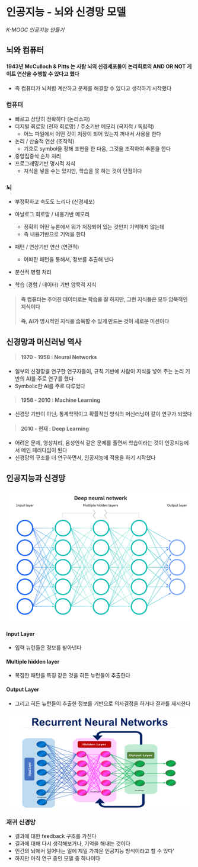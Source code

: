 # 인공지능 - 뇌와 신경망 모델

*K-MOOC 인공지능 만들기*



## 뇌와 컴퓨터

#### 1943년 McCulloch & Pitts 는 사람 뇌의 신경세포들이 논리회로의 AND OR NOT 게이트 연산을 수행할 수 있다고 했다

- 즉 컴퓨터가 뇌처럼 계산하고 문제를 해결할 수 있다고 생각하기 시작했다



### 컴퓨터

- 빠르고 상당히 정확하다 (논리소자)
- 디지털 회로망 (전자 회로망) / 주소기반 메모리 (국지적 / 독립적)
  - 어느 파일에서 어떤 것이 저장이 되어 있는지 꺼내서 사용을 한다
- 논리 / 산술적 연산 (조작적)
  - 기호로 symbol을 정해 표현을 한 다음, 그것을 조작하여 추론을 한다
- 중앙집중식 순차 처리
- 프로그래밍기반 명시적 지식
  - 지식을 넣을 수는 있지만, 학습을 못 하는 것이 단점이다



### 뇌

- 부정확하고 속도도 느리다 (신경세포)

- 아날로그 회로망 / 내용기반 메모리

  - 정확히 어떤 뉴론에서 뭐가 저장되어 있는 것인지 기억하지 않는데
  - 즉 내용기반으로 기억을 한다

- 패턴 / 연상기반 연산 (연관적)

  - 어떠한 패턴을 통해서, 정보를 추출해 낸다

- 분산적 병렬 처리

- 학습 (경험 / 데이터) 기반 암묵적 지식




> #### 즉 컴퓨터는 주어진 데이터로는 학습을 잘 하지만, 그런 지식들은 모두 암묵적인 지식이다
>
> #### 즉, AI가 명시적인 지식을 습득할 수 있게 만드는 것이 새로운 미션이다



## 신경망과 머신러닝 역사

> #### 1970 - 1958 : Neural Networks

- 일부의 신경망을 연구한 연구자들이, 규칙 기반에 사람이 지식을 넣어 주는 논리 기반의 AI를 주로 연구를 했다
- Symbolic한 AI를 주로 다루었다



> #### 1958 - 2010 : Machine Learning

- 신경망 기반이 아닌, 통계학적이고 확률적인 방식의 머신러닝이 같이 연구가 되었다



> #### 2010 - 현재 : Deep Learning

- 어려운 문제, 영상처리, 음성인식 같은 문제를 풀면서 학습이라는 것이 인공지능에서 메인 페러다임이 된다
- 신경망의 구조를 더 연구하면서, 인공지능에 적용을 하기 시작했다



## 인공지능과 신경망

<img src="10_인공지능_뇌와_신경망_모델.assets/ai_neural.webp" alt="ai_neural" style="zoom:50%;" />

#### Input Layer

- 입력 뉴런들은 정보를 받아낸다

#### Multiple hidden layer

- 복잡한 패턴을 특징 같은 것을 히든 뉴런들이 추출한다

#### Output Layer

- 그리고 히든 뉴런들이 추출한 정보를 기반으로 의사결정을 하거나 결과를 제시한다



<img src="10_인공지능_뇌와_신경망_모델.assets/ai_neural1.png" alt="ai_neural1" style="zoom:67%;" />



### 재귀 신경망

- 결과에 대한 feedback 구조를 가진다
- 결과에 대해 다시 생각해보거나, 기억을 해내는 것이다
- 인간의 뇌에서 일어나는 일에 제일 가까운 인공지능 방식이라고 할 수 있다'
- 하지만 아직 연구 중인 모델 중 하나이다
